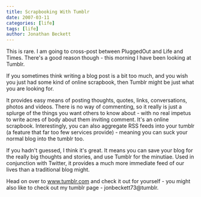 ```yaml
---
title: Scrapbooking With Tumblr
date: 2007-03-11
categories: [life]
tags: [life]
author: Jonathan Beckett
---
```


This is rare. I am going to cross-post between PluggedOut and Life and Times. There's a good reason though - this morning I have been looking at Tumblr.

If you sometimes think writing a blog post is a bit too much, and you wish you just had some kind of online scrapbook, then Tumblr might be just what you are looking for.

It provides easy means of posting thoughts, quotes, links, conversations, photos and videos. There is no way of commenting, so it really is just a splurge of the things you want others to know about - with no real impetus to write acres of body about them inviting comment. It's an online scrapbook. Interestingly, you can also aggregate RSS feeds into your tumblr (a feature that far too few services provide) - meaning you can suck your normal blog into the tumblr too.

If you hadn't guessed, I think it's great. It means you can save your blog for the really big thoughts and stories, and use Tumblr for the minutiae. Used in conjunction with Twitter, it provides a much more immediate feed of our lives than a traditional blog might.

Head on over to www.tumblr.com and check it out for yourself - you might also like to check out my tumblr page - jonbeckett73@tumblr.